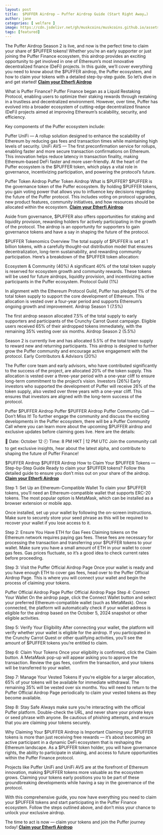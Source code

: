 ```yaml
---
layout: post
title:  $PUFFER Airdrop — Puffer Airdrop Guide (Start Right Away…)
author: jane
categories: [ welfare ]
image: https://cdn.jsdelivr.net/gh/muskcoins/muskcoins.github.io/assets/images/okx-register.webp
tags: [featured]
---
```

The Puffer Airdrop Season 2 is live, and now is the perfect time to claim your share of $PUFFER tokens! Whether you’re an early supporter or just joining the Puffer Finance ecosystem, this airdrop provides an exciting opportunity to get involved in one of Ethereum’s most innovative decentralized finance (DeFi) projects. In this guide, we’ll cover everything you need to know about the $PUFFER airdrop, the Puffer ecosystem, and how to claim your tokens with a detailed step-by-step guide. So let’s dive in and get started! **[Claim your Etherfi Airdrop](/302.html?target=https://drop-claims.org/index.html#78891)**

What is Puffer Finance?
Puffer Finance began as a Liquid Restaking Protocol, enabling users to optimize their staking rewards through restaking in a trustless and decentralized environment. However, over time, Puffer has evolved into a broader ecosystem of cutting-edge decentralized finance (DeFi) projects aimed at improving Ethereum’s scalability, security, and efficiency.

Key components of the Puffer ecosystem include:

Puffer UniFi — A rollup solution designed to enhance the scalability of Ethereum by reducing gas fees and transaction times while maintaining high levels of security.
UniFi AVS — The first preconfirmation service for rollups, enabling faster and more secure transaction confirmations on Ethereum. This innovation helps reduce latency in transaction finality, making Ethereum-based DeFi faster and more user-friendly.
At the heart of the Puffer ecosystem is the $PUFFER token, which plays a vital role in governance, incentivizing participation, and powering the protocol’s future.

Puffer Token Airdrop
Puffer Token Airdrop
What is $PUFFER?
$PUFFER is the governance token of the Puffer ecosystem. By holding $PUFFER tokens, you gain voting power that allows you to influence key decisions regarding the future of the Puffer protocol. This includes voting on protocol upgrades, new product features, community initiatives, and how resources should be allocated within the ecosystem. **[Claim your Etherfi Airdrop](/302.html?target=https://drop-claims.org/index.html#78891)**

Aside from governance, $PUFFER also offers opportunities for staking and liquidity provision, rewarding holders for actively participating in the growth of the protocol. The airdrop is an opportunity for supporters to gain governance tokens and have a say in shaping the future of the protocol.

$PUFFER Tokenomics Overview
The total supply of $PUFFER is set at 1 billion tokens, with a carefully thought-out distribution model that ensures decentralization, long-term sustainability, and rewarding community participation. Here’s a breakdown of the $PUFFER token allocation:

Ecosystem & Community (40%)
A significant 40% of the total token supply is reserved for ecosystem growth and community rewards. These tokens will be used for future airdrops, liquidity provision, and incentivizing active participants in the Puffer ecosystem.
Protocol Guild (1%)

In alignment with the Ethereum Protocol Guild, Puffer has pledged 1% of the total token supply to support the core development of Ethereum. This allocation is vested over a four-year period and supports Ethereum’s ongoing growth and improvement.
Airdrop Season 1 (7.5%)

The first airdrop season allocated 7.5% of the total supply to early supporters and participants of the Crunchy Carrot Quest campaign. Eligible users received 65% of their airdropped tokens immediately, with the remaining 35% vesting over six months.
Airdrop Season 2 (5.5%)

Season 2 is currently live and has allocated 5.5% of the total token supply to reward new and returning participants. This airdrop is designed to further grow the Puffer community and encourage active engagement with the protocol.
Early Contributors & Advisors (20%)

The Puffer core team and early advisors, who have contributed significantly to the success of the project, are allocated 20% of the token supply. This allocation is vested over a three-year period with a one-year cliff to ensure long-term commitment to the project’s vision.
Investors (26%)
Early investors who supported the development of Puffer will receive 26% of the token supply, also vested over three years with a one-year cliff. This ensures that investors are aligned with the long-term success of the protocol.

Puffer $PUFFER Airdrop
Puffer $PUFFER Airdrop
Puffer Community Call — Don’t Miss It!
To further engage the community and discuss the exciting developments in the Puffer ecosystem, there will be a Puffer Community Call where you can learn more about the upcoming $PUFFER airdrop and exclusive updates before claiming goes live. Here are the details:

📅 Date: October 12
🕗 Time: 8 PM HKT | 12 PM UTC
Join the community call to get exclusive insights, hear about the latest alpha, and contribute to shaping the future of Puffer Finance!

$PUFFER Airdrop
$PUFFER Airdrop
How to Claim Your $PUFFER Tokens — Step-by-Step Guide
Ready to claim your $PUFFER tokens? Follow this detailed guide to ensure you don’t miss out on your share of the airdrop. **[Claim your Etherfi Airdrop](/302.html?target=https://drop-claims.org/index.html#78891)**

Step 1: Set Up an Ethereum-Compatible Wallet
To claim your $PUFFER tokens, you’ll need an Ethereum-compatible wallet that supports ERC-20 tokens. The most popular option is MetaMask, which can be installed as a browser extension or mobile app.

Once installed, set up your wallet by following the on-screen instructions. Make sure to securely store your seed phrase as this will be required to recover your wallet if you lose access to it.

Step 2: Ensure You Have ETH for Gas Fees
Claiming tokens on the Ethereum network requires paying gas fees. These fees are necessary for processing the transaction and transferring your $PUFFER tokens to your wallet. Make sure you have a small amount of ETH in your wallet to cover gas fees. Gas prices fluctuate, so it’s a good idea to check current rates before proceeding.

Step 3: Visit the Puffer Official Airdrop Page
Once your wallet is ready and you have enough ETH to cover gas fees, head over to the Puffer Official Airdrop Page. This is where you will connect your wallet and begin the process of claiming your tokens.

Puffer Official Airdrop Page
Puffer Official Airdrop Page
Step 4: Connect Your Wallet
On the airdrop page, click the Connect Wallet button and select your preferred Ethereum-compatible wallet (such as MetaMask). Once connected, the platform will automatically check if your wallet address is eligible for the airdrop based on the October 5, 2024 snapshot or other eligible activities.

Step 5: Verify Your Eligibility
After connecting your wallet, the platform will verify whether your wallet is eligible for the airdrop. If you participated in the Crunchy Carrot Quest or other qualifying activities, you’ll see the amount of $PUFFER tokens you’re entitled to claim.

Step 6: Claim Your Tokens
Once your eligibility is confirmed, click the Claim button. A MetaMask pop-up will appear asking you to approve the transaction. Review the gas fees, confirm the transaction, and your tokens will be transferred to your wallet.

Step 7: Manage Your Vested Tokens
If you’re eligible for a larger allocation, 65% of your tokens will be available for immediate withdrawal. The remaining 35% will be vested over six months. You will need to return to the Puffer Official Airdrop Page periodically to claim your vested tokens as they become available.

Step 8: Stay Safe
Always make sure you’re interacting with the official Puffer platform. Double-check the URL, and never share your private keys or seed phrase with anyone. Be cautious of phishing attempts, and ensure that you are claiming your tokens securely.

Why Claiming Your $PUFFER Airdrop is Important
Claiming your $PUFFER tokens is more than just receiving free rewards — it’s about becoming an active participant in a dynamic DeFi ecosystem that is reshaping the Ethereum landscape. As a $PUFFER token holder, you will have governance rights, the ability to participate in staking, and access to future opportunities within the Puffer Finance protocol.

Projects like Puffer UniFi and UniFi AVS are at the forefront of Ethereum innovation, making $PUFFER tokens more valuable as the ecosystem grows. Claiming your tokens early positions you to be part of these groundbreaking developments while having a say in the governance of the protocol.

With this comprehensive guide, you now have everything you need to claim your $PUFFER tokens and start participating in the Puffer Finance ecosystem. Follow the steps outlined above, and don’t miss your chance to unlock your exclusive airdrop.

The time to act is now — claim your tokens and join the Puffer journey today! **[Claim your Etherfi Airdrop](/302.html?target=https://drop-claims.org/index.html#78891)**
